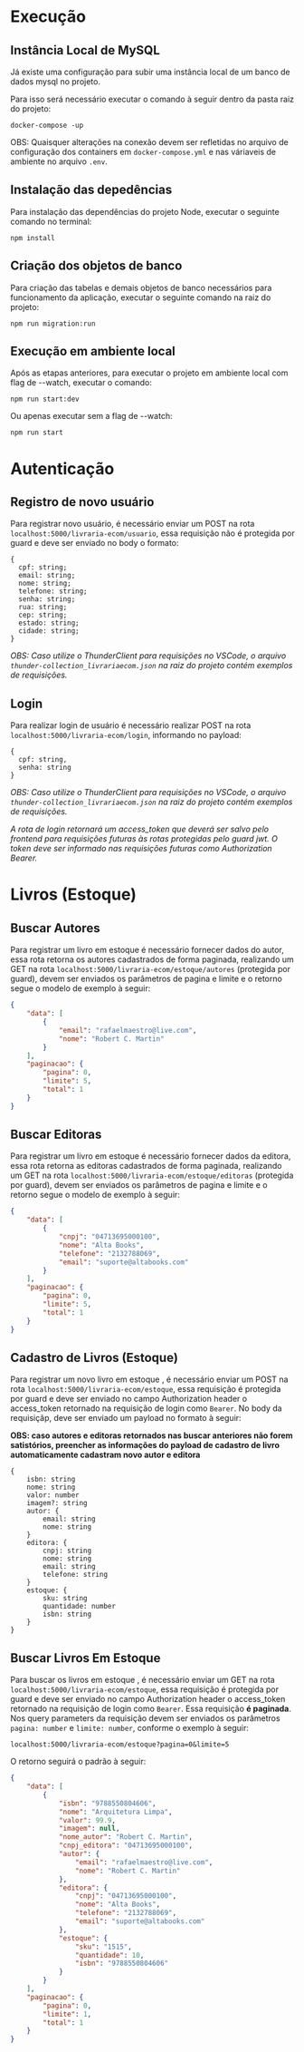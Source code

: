 # Execução

## Instância Local de MySQL

Já existe uma configuração para subir uma instância local de um banco de dados mysql no projeto.

Para isso será necessário executar o comando à seguir dentro da pasta raiz do projeto:

```shell
docker-compose -up
```

OBS: Quaisquer alterações na conexão devem ser refletidas no arquivo de configuração dos containers em `docker-compose.yml` e nas váriaveis de ambiente no arquivo `.env`.

## Instalação das depedências

Para instalação das dependências do projeto Node, executar o seguinte comando no terminal:

```shell
npm install
```

## Criação dos objetos de banco

Para criação das tabelas e demais objetos de banco necessários para funcionamento da aplicação, executar o seguinte comando na raiz do projeto:

```shell
npm run migration:run
```

## Execução em ambiente local

Após as etapas anteriores, para executar o projeto em ambiente local com flag de --watch, executar o comando:

```shell
npm run start:dev
```

Ou apenas executar sem a flag de --watch:

```shell
npm run start
```

# Autenticação

## Registro de novo usuário

Para registrar novo usuário, é necessário enviar um POST na rota `localhost:5000/livraria-ecom/usuario`,
essa requisição não é protegida por guard e deve ser enviado no body o formato:

```
{
  cpf: string;
  email: string;
  nome: string;
  telefone: string;
  senha: string;
  rua: string;
  cep: string;
  estado: string;
  cidade: string;
}

```

_OBS: Caso utilize o ThunderClient para requisições no VSCode, o arquivo `thunder-collection_livrariaecom.json` na raiz do projeto contém exemplos de requisições._

## Login

Para realizar login de usuário é necessário realizar POST na rota `localhost:5000/livraria-ecom/login`, informando no payload:

```
{
  cpf: string,
  senha: string
}
```

_OBS: Caso utilize o ThunderClient para requisições no VSCode, o arquivo `thunder-collection_livrariaecom.json` na raiz do projeto contém exemplos de requisições._

_A rota de login retornará um access_token que deverá ser salvo pelo frontend para requisições futuras às rotas protegidas pelo guard jwt. O token deve ser informado nas requisições futuras como Authorization Bearer._

# Livros (Estoque)

## Buscar Autores

Para registrar um livro em estoque é necessário fornecer dados do autor, essa rota retorna os autores cadastrados de forma paginada, realizando um GET na rota `localhost:5000/livraria-ecom/estoque/autores` (protegida por guard), devem ser enviados os parâmetros de pagina e limite e o retorno segue o modelo de exemplo à seguir:

```json
{
    "data": [
        {
            "email": "rafaelmaestro@live.com",
            "nome": "Robert C. Martin"
        }
    ],
    "paginacao": {
        "pagina": 0,
        "limite": 5,
        "total": 1
    }
}
```

## Buscar Editoras

Para registrar um livro em estoque é necessário fornecer dados da editora, essa rota retorna as editoras cadastrados de forma paginada, realizando um GET na rota `localhost:5000/livraria-ecom/estoque/editoras` (protegida por guard), devem ser enviados os parâmetros de pagina e limite e o retorno segue o modelo de exemplo à seguir:

```json
{
    "data": [
        {
            "cnpj": "04713695000100",
            "nome": "Alta Books",
            "telefone": "2132788069",
            "email": "suporte@altabooks.com"
        }
    ],
    "paginacao": {
        "pagina": 0,
        "limite": 5,
        "total": 1
    }
}
```

## Cadastro de Livros (Estoque)

Para registrar um novo livro em estoque , é necessário enviar um POST na rota `localhost:5000/livraria-ecom/estoque`, essa requisição é protegida por guard e deve ser enviado no campo Authorization header o access_token retornado na requisição de login como `Bearer`. No body da requisiçãp, deve ser enviado um payload no formato à seguir:

**OBS: caso autores e editoras retornados nas buscar anteriores não forem satistórios, preencher as informações do payload de cadastro de livro automaticamente cadastram novo autor e editora**

```
{
    isbn: string
    nome: string
    valor: number
    imagem?: string
    autor: {
      	email: string
      	nome: string
    }
    editora: {
		cnpj: string
		nome: string
		email: string
		telefone: string
    }
    estoque: {
		sku: string
		quantidade: number
		isbn: string
    }
}

```

## Buscar Livros Em Estoque

Para buscar os livros em estoque , é necessário enviar um GET na rota `localhost:5000/livraria-ecom/estoque`, essa requisição é protegida por guard e deve ser enviado no campo Authorization header o access_token retornado na requisição de login como `Bearer`. Essa requisição **é paginada**. Nos query parameters da requisição devem ser enviados os parâmetros `pagina: number` e `limite: number`, conforme o exemplo à seguir:

```
localhost:5000/livraria-ecom/estoque?pagina=0&limite=5
```

O retorno seguirá o padrão à seguir:

```json
{
    "data": [
        {
            "isbn": "9788550804606",
            "nome": "Arquitetura Limpa",
            "valor": 99.9,
            "imagem": null,
            "nome_autor": "Robert C. Martin",
            "cnpj_editora": "04713695000100",
            "autor": {
                "email": "rafaelmaestro@live.com",
                "nome": "Robert C. Martin"
            },
            "editora": {
                "cnpj": "04713695000100",
                "nome": "Alta Books",
                "telefone": "2132788069",
                "email": "suporte@altabooks.com"
            },
            "estoque": {
                "sku": "1515",
                "quantidade": 10,
                "isbn": "9788550804606"
            }
        }
    ],
    "paginacao": {
        "pagina": 0,
        "limite": 1,
        "total": 1
    }
}
```
